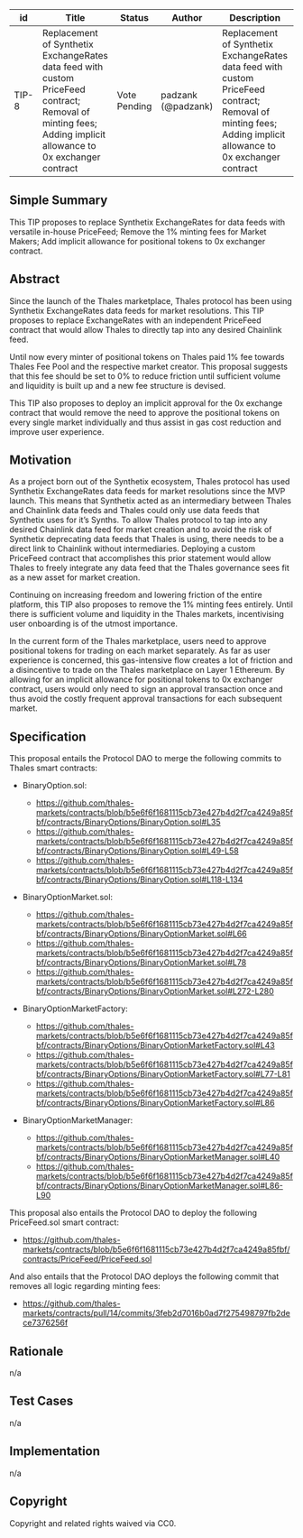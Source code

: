 

| id | Title | Status | Author | Description | Discussions to | Created |
| ----------- | ----------- | ----------- | ----------- | ----------- | ----------- | ----------- |
| TIP-8 | Replacement of Synthetix ExchangeRates data feed with custom PriceFeed contract; Removal of minting fees; Adding implicit allowance to 0x exchanger contract | Vote Pending | padzank (@padzank) | Replacement of Synthetix ExchangeRates data feed with custom PriceFeed contract; Removal of minting fees; Adding implicit allowance to 0x exchanger contract | https://research.thales.io | 2021-11-04

## Simple Summary

This TIP proposes to replace Synthetix ExchangeRates for data feeds with versatile in-house PriceFeed; Remove the 1% minting fees for Market Makers; Add implicit allowance for positional tokens to 0x exchanger contract.

## Abstract

Since the launch of the Thales marketplace, Thales protocol has been using Synthetix ExchangeRates data feeds for market resolutions. This TIP proposes to replace ExchangeRates with an independent PriceFeed contract that would allow Thales to directly tap into any desired Chainlink feed.  

Until now every minter of positional tokens on Thales paid 1% fee towards Thales Fee Pool and the respective market creator. This proposal suggests that this fee should be set to 0% to reduce friction until sufficient volume and liquidity is built up and a new fee structure is devised.  

This TIP also proposes to deploy an implicit approval for the 0x exchange contract that would remove the need to approve the positional tokens on every single market individually and thus assist in gas cost reduction and improve user experience.  

## Motivation

As a project born out of the Synthetix ecosystem, Thales protocol has used Synthetix ExchangeRates data feeds for market resolutions since the MVP launch. This means that Synthetix acted as an intermediary between Thales and Chainlink data feeds and Thales could only use data feeds that Synthetix uses for it’s Synths. To allow Thales protocol to tap into any desired Chainlink data feed for market creation and to avoid the risk of Synthetix deprecating data feeds that Thales is using, there needs to be a direct link to Chainlink without intermediaries. Deploying a custom PriceFeed contract that accomplishes this prior statement would allow Thales to freely integrate any data feed that the Thales governance sees fit as a new asset for market creation.  

Continuing on increasing freedom and lowering friction of the entire platform, this TIP also proposes to remove the 1% minting fees entirely. Until there is sufficient volume and liquidity in the Thales markets, incentivising user onboarding is of the utmost importance.  

In the current form of the Thales marketplace, users need to approve positional tokens for trading on each market separately. As far as user experience is concerned, this gas-intensive flow creates a lot of friction and a disincentive to trade on the Thales marketplace on Layer 1 Ethereum. By allowing for an implicit allowance for positional tokens to 0x exchanger contract, users would only need to sign an approval transaction once and thus avoid the costly frequent approval transactions for each subsequent market.  


## Specification

This proposal entails the Protocol DAO to merge the following commits to Thales smart contracts:

- BinaryOption.sol: 
  - https://github.com/thales-markets/contracts/blob/b5e6f6f1681115cb73e427b4d2f7ca4249a85fbf/contracts/BinaryOptions/BinaryOption.sol#L35 
  - https://github.com/thales-markets/contracts/blob/b5e6f6f1681115cb73e427b4d2f7ca4249a85fbf/contracts/BinaryOptions/BinaryOption.sol#L49-L58 
  - https://github.com/thales-markets/contracts/blob/b5e6f6f1681115cb73e427b4d2f7ca4249a85fbf/contracts/BinaryOptions/BinaryOption.sol#L118-L134


- BinaryOptionMarket.sol:
  - https://github.com/thales-markets/contracts/blob/b5e6f6f1681115cb73e427b4d2f7ca4249a85fbf/contracts/BinaryOptions/BinaryOptionMarket.sol#L66
  - https://github.com/thales-markets/contracts/blob/b5e6f6f1681115cb73e427b4d2f7ca4249a85fbf/contracts/BinaryOptions/BinaryOptionMarket.sol#L78
  - https://github.com/thales-markets/contracts/blob/b5e6f6f1681115cb73e427b4d2f7ca4249a85fbf/contracts/BinaryOptions/BinaryOptionMarket.sol#L272-L280


 - BinaryOptionMarketFactory:
   - https://github.com/thales-markets/contracts/blob/b5e6f6f1681115cb73e427b4d2f7ca4249a85fbf/contracts/BinaryOptions/BinaryOptionMarketFactory.sol#L43
   - https://github.com/thales-markets/contracts/blob/b5e6f6f1681115cb73e427b4d2f7ca4249a85fbf/contracts/BinaryOptions/BinaryOptionMarketFactory.sol#L77-L81
   - https://github.com/thales-markets/contracts/blob/b5e6f6f1681115cb73e427b4d2f7ca4249a85fbf/contracts/BinaryOptions/BinaryOptionMarketFactory.sol#L86
	
 - BinaryOptionMarketManager:
   - https://github.com/thales-markets/contracts/blob/b5e6f6f1681115cb73e427b4d2f7ca4249a85fbf/contracts/BinaryOptions/BinaryOptionMarketManager.sol#L40
   - https://github.com/thales-markets/contracts/blob/b5e6f6f1681115cb73e427b4d2f7ca4249a85fbf/contracts/BinaryOptions/BinaryOptionMarketManager.sol#L86-L90 
  
This proposal also entails the Protocol DAO to deploy the following PriceFeed.sol smart contract:
- https://github.com/thales-markets/contracts/blob/b5e6f6f1681115cb73e427b4d2f7ca4249a85fbf/contracts/PriceFeed/PriceFeed.sol

And also entails that the Protocol DAO deploys the following commit that removes all logic regarding minting fees:
 - https://github.com/thales-markets/contracts/pull/14/commits/3feb2d7016b0ad7f275498797fb2dece7376256f


  
## Rationale

n/a

## Test Cases

n/a

## Implementation

n/a

## Copyright

Copyright and related rights waived via CC0.

